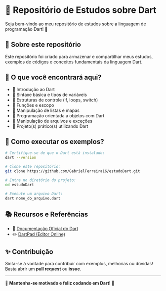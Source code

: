 # 📌 Repositório de Estudos sobre Dart

Seja bem-vindo ao meu repositório de estudos sobre a linguagem de programação Dart! 🚀

## 📖 Sobre este repositório

Este repositório foi criado para armazenar e compartilhar meus estudos, exemplos de códigos e conceitos fundamentais da linguagem Dart.

## 📌 O que você encontrará aqui?

- 📌 Introdução ao Dart
- 📌 Sintaxe básica e tipos de variáveis
- 📌 Estruturas de controle (if, loops, switch)
- 📌 Funções e escopo
- 📌 Manipulação de listas e mapas
- 📌 Programação orientada a objetos com Dart
- 📌 Manipulação de arquivos e exceções
- 📌 Projeto(s) prático(s) utilizando Dart

## 🚀 Como executar os exemplos?

```sh
# Certifique-se de que o Dart está instalado:
dart --version

# Clone este repositório:
git clone https://github.com/GabrielFerreira16/estudoDart.git

# Entre no diretório do projeto:
cd estudoDart

# Execute um arquivo Dart:
dart nome_do_arquivo.dart
```

## 📚 Recursos e Referências

- 📖 [Documentação Oficial do Dart](https://dart.dev/)
- ✏️ [DartPad (Editor Online)](https://dartpad.dev/)

## ✨ Contribuição

Sinta-se à vontade para contribuir com exemplos, melhorias ou dúvidas! Basta abrir um **pull request** ou **issue**.

---

📌 **Mantenha-se motivado e feliz codando em Dart! 🚀**

